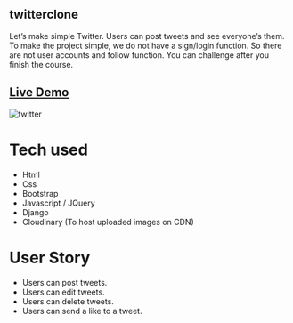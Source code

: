 ## twitterclone

Let’s make simple Twitter. Users can post tweets and see everyone’s them. To make the project simple, we do not have a sign/login function. So there are not user accounts and follow function. You can challenge after you finish the course.

## [Live Demo](https://twitterclone-reante.herokuapp.com/)
![twitter](https://user-images.githubusercontent.com/75579137/144953114-ea08a17f-a20b-425f-abbd-b73580ba7556.PNG)

# Tech used
- Html
- Css
- Bootstrap
- Javascript / JQuery
- Django
- Cloudinary (To host uploaded images on CDN)

# User Story
- Users can post tweets.
- Users can edit tweets.
- Users can delete tweets.
- Users can send a like to a tweet.
